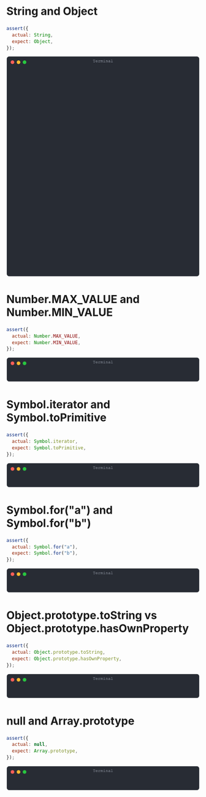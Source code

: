 # String and Object

```js
assert({
  actual: String,
  expect: Object,
});
```

![img](<./well_known/String and Object.svg>)

# Number.MAX_VALUE and Number.MIN_VALUE

```js
assert({
  actual: Number.MAX_VALUE,
  expect: Number.MIN_VALUE,
});
```

![img](<./well_known/Number.MAX_VALUE and Number.MIN_VALUE.svg>)

# Symbol.iterator and Symbol.toPrimitive

```js
assert({
  actual: Symbol.iterator,
  expect: Symbol.toPrimitive,
});
```

![img](<./well_known/Symbol.iterator and Symbol.toPrimitive.svg>)

# Symbol.for("a") and Symbol.for("b")

```js
assert({
  actual: Symbol.for("a"),
  expect: Symbol.for("b"),
});
```

![img](<./well_known/Symbol.for("a") and Symbol.for("b").svg>)

# Object.prototype.toString vs Object.prototype.hasOwnProperty

```js
assert({
  actual: Object.prototype.toString,
  expect: Object.prototype.hasOwnProperty,
});
```

![img](<./well_known/Object.prototype.toString vs Object.prototype.hasOwnProperty.svg>)

# null and Array.prototype

```js
assert({
  actual: null,
  expect: Array.prototype,
});
```

![img](<./well_known/null and Array.prototype.svg>)

